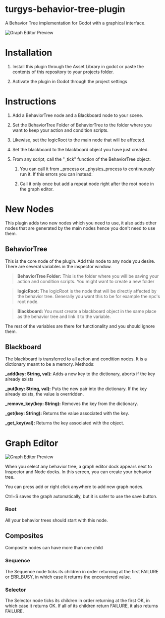 # turgys-behavior-tree-plugin

A Behavior Tree implementation for Godot with a graphical interface. 

![Graph Editor Preview](https://i.imgur.com/UBw86BS.png)

# Installation
  1. Install this plugin through the Asset Library in godot or paste the contents of this repository to your projects folder.
  
  2. Activate the plugin in Godot through the project settings
 
# Instructions
  1. Add a BehaviorTree node and a Blackboard node to your scene. 
  
  2. Set the BehaviorTree Folder of BehaviorTree to the folder where you want to keep your action and condition scripts.
  
  3. Likewise, set the logicRoot to the main node that will be affected.
  
  4. Set the blackboard to the blackboard object you have just created.
  
  5. From any script, call the "_tick" function of the BehaviorTree object.
  
      1) You can call it from _process or _physics_process to continuously run it. If this errors you can instead:
      
      2) Call it only once but add a repeat node right after the root node in the graph editor.

# New Nodes
  This plugin adds two new nodes which you need to use, it also adds other nodes that are generated by the main nodes hence you don't need to use them.
## BehaviorTree
  This is the core node of the plugin. Add this node to any node you desire. There are several variables in the inspector window.
  >**BehaviorTree Folder:** This is the folder where you will be saving your action and condition scripts. You might want to create a new folder
  
  >**logicRoot:** The logicRoot is the node that will be directly affected by the behavior tree. Generally you want this to be for example the npc's root node.
  
  >**Blackboard:** You must create a blackboard object in the same place as the behavior tree and link it to the variable.
  
  The rest of the variables are there for functionality and you should ignore them.
## Blackboard
  The blackboard is transferred to all action and condition nodes. It is a dictionary meant to be a memory.
  Methods:
  
  **_add(key: String, val):** Adds a new key to the dictionary, aborts if the key already exists
  
  **_put(key: String, val):** Puts the new pair into the dictionary. If the key already exists, the value is overridden.
  
  **_remove_key(key: String):** Removes the key from the dictionary.
  
  **_get(key: String):** Returns the value associated with the key.
  
  **_get_key(val):** Returns the key associated with the object.
 
# Graph Editor
![Graph Editor Preview](https://i.imgur.com/NTAgPVy.png)
  
  When you select any behavior tree, a graph editor dock appears next to Inspector and Node docks. In this screen, you can create your behavior tree. 
  
  You can press add or right click anywhere to add new graph nodes.
  
  Ctrl+S saves the graph automatically, but it is safer to use the save button.
### Root
  All your behavior trees should start with this node.
## Composites
  Composite nodes can have more than one child
### Sequence
  The Sequence node ticks its children in order returning at the first FAILURE or ERR_BUSY, in which case it returns the encountered value.
### Selector
  The Selector node ticks its children in order returning at the first OK, in which case it returns OK.
  If all of its children return FAILURE, it also returns FAILURE.
  
  
  
  
  
